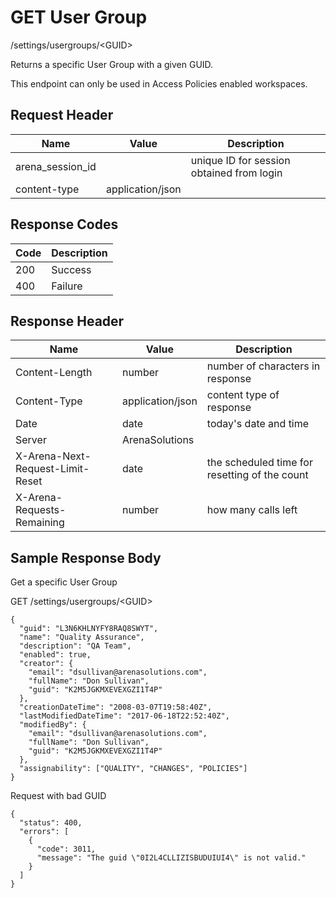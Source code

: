 # GET User Group


/settings/usergroups/&lt;GUID&gt;

Returns a specific User Group with a given GUID.

This endpoint can only be used in Access Policies enabled workspaces.

## Request Header

| Name<br> | Value<br> | Description<br> |
|  --- |  --- |  --- | 
| arena_session_id<br> |   | unique ID for session obtained from login<br> |
| content\-type<br> | application/json<br> |   |

## Response Codes

| Code<br> | Description<br> |
|  --- |  --- | 
| 200<br> | Success<br> |
| 400<br> | Failure<br> |

## Response Header

| Name<br> | Value<br> | Description<br> |
|  --- |  --- |  --- | 
| Content\-Length<br> | number<br> | number of characters in response<br> |
| Content\-Type<br> | application/json<br> | content type of response<br> |
| Date<br> | date<br> | today's date and time<br> |
| Server<br> | ArenaSolutions<br> |   |
| X\-Arena\-Next\-Request\-Limit\-Reset<br> | date<br> | the scheduled time for resetting of the count<br> |
| X\-Arena\-Requests\-Remaining<br> | number<br> | how many calls left<br> |

## Sample Response Body
Get a specific User Group



GET /settings/usergroups/&lt;GUID&gt;

```
{
  "guid": "L3N6KHLNYFY8RAQ8SWYT",
  "name": "Quality Assurance",
  "description": "QA Team",
  "enabled": true,
  "creator": {
    "email": "dsullivan@arenasolutions.com",
    "fullName": "Don Sullivan",
    "guid": "K2M5JGKMXEVEXGZI1T4P"
  },
  "creationDateTime": "2008-03-07T19:58:40Z",
  "lastModifiedDateTime": "2017-06-18T22:52:40Z",
  "modifiedBy": {
    "email": "dsullivan@arenasolutions.com",
    "fullName": "Don Sullivan",
    "guid": "K2M5JGKMXEVEXGZI1T4P"
  },
  "assignability": ["QUALITY", "CHANGES", "POLICIES"]
}
```
Request with bad GUID

```
{
  "status": 400,
  "errors": [
    {
      "code": 3011,
      "message": "The guid \"0I2L4CLLIZISBUDUIUI4\" is not valid."
    }
  ]
}
```
